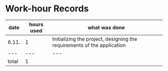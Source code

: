 # Work-hour Records

| date | hours used | what was done |
|---|---|---|
| 6.11. | 1 | Initializing the project, designing the requirements of the application |
|---|---|---|
| total | 1 |  |

